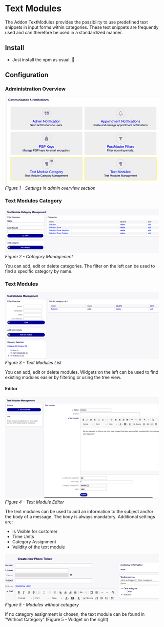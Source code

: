 # Text Modules

The Addon TextModules provides the possibility to use predefined text snippets in input forms within categories. 
These text snippets are frequently used and can therefore be used in a standardized manner.


## Install
- Just install the opm as usual. 🥱

## Configuration

### Administration Overview
![Access](doc/img/administration.png)
*Figure 1 - Settings in admin overview section*

### Text Modules Category
![Access](doc/img/categories.png)
*Figure 2 - Category Management*

You can add, edit or delete categories. The filter on the left can be used
to find a specific category by name.

### Text Modules
![Access](doc/img/modules2.png)
*Figure 3 - Text Modules List*

You can add, edit or delete modules. Widgets on the left can be used to find
existing modules easier by filtering or using the tree view.

#### Editor
![Access](doc/img/modules1.png)
*Figure 4 - Text Module Editor*

The text modules can be used to add an information to the subject and/or the body
of a message. The body is always mandatory.
Additional settings are: 

- Is Visible for customer
- Time Units
- Category Assignment
- Validity of the text module

![Access](doc/img/message1.png)
*Figure 5 - Modules without category*

If no category assignment is chosen, the text module can be found in "Without Category" (Figure 5 - Widget on the right)

